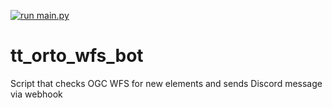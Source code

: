 [![run main.py](https://github.com/ttomasz/tt_orto_wfs_bot/actions/workflows/actions.yaml/badge.svg?branch=main)](https://github.com/ttomasz/tt_orto_wfs_bot/actions/workflows/actions.yaml)

# tt_orto_wfs_bot
Script that checks OGC WFS for new elements and sends Discord message via webhook
